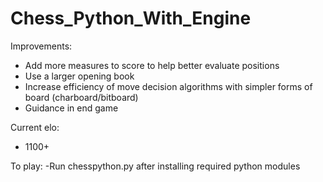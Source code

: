 # Chess_Python_With_Engine

Improvements:
- Add more measures to score to help better evaluate positions
- Use a larger opening book
- Increase efficiency of move decision algorithms with simpler forms of board (charboard/bitboard)
- Guidance in end game


Current elo:
- 1100+ 

To play:
-Run chesspython.py after installing required python modules
